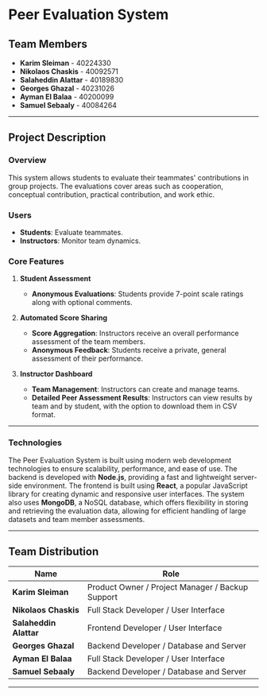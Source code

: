 # Peer Evaluation System

## Team Members

- **Karim Sleiman** - 40224330
- **Nikolaos Chaskis** - 40092571
- **Salaheddin Alattar** - 40189830
- **Georges Ghazal** - 40231026
- **Ayman El Balaa** - 40200099
- **Samuel Sebaaly** - 40084264

---

## Project Description

### Overview
This system allows students to evaluate their teammates' contributions in group projects. The evaluations cover areas such as cooperation, conceptual contribution, practical contribution, and work ethic.

### Users
- **Students**: Evaluate teammates.
- **Instructors**: Monitor team dynamics.

### Core Features

1. **Student Assessment**
   - **Anonymous Evaluations**: Students provide 7-point scale ratings along with optional comments.
   
2. **Automated Score Sharing**
   - **Score Aggregation**: Instructors receive an overall performance assessment of the team members.
   - **Anonymous Feedback**: Students receive a private, general assessment of their performance.

3. **Instructor Dashboard**
   - **Team Management**: Instructors can create and manage teams.
   - **Detailed Peer Assessment Results**: Instructors can view results by team and by student, with the option to download them in CSV format.

---
### Technologies

The Peer Evaluation System is built using modern web development technologies to ensure scalability, performance, and ease of use. The backend is developed with **Node.js**, providing a fast and lightweight server-side environment. The frontend is built using **React**, a popular JavaScript library for creating dynamic and responsive user interfaces. The system also uses **MongoDB**, a NoSQL database, which offers flexibility in storing and retrieving the evaluation data, allowing for efficient handling of large datasets and team member assessments.

---
## Team Distribution

| Name                 | Role                                         |
|----------------------|----------------------------------------------|
| **Karim Sleiman**     | Product Owner / Project Manager / Backup Support |
| **Nikolaos Chaskis**  | Full Stack Developer / User Interface        |
| **Salaheddin Alattar**| Frontend Developer / User Interface          |
| **Georges Ghazal**    | Backend Developer / Database and Server      |
| **Ayman El Balaa**    | Full Stack Developer / User Interface        |
| **Samuel Sebaaly**    | Backend Developer / Database and Server      |

---

